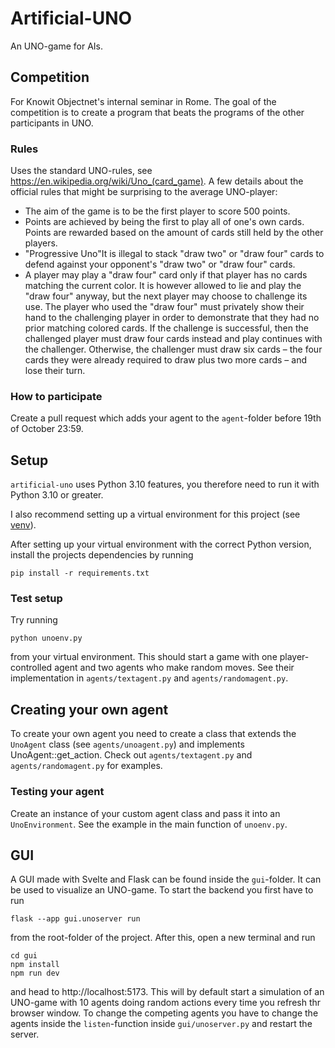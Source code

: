 # Artificial-UNO

An UNO-game for AIs.

## Competition

For Knowit Objectnet's internal seminar in Rome. The goal of the competition is to create a program that beats the programs of the other participants in UNO.

### Rules

Uses the standard UNO-rules, see https://en.wikipedia.org/wiki/Uno_(card_game). A few details about the official rules that might be surprising to the average UNO-player:

- The aim of the game is to be the first player to score 500 points.
- Points are achieved by being the first to play all of one's own cards. Points are rewarded based on the amount of cards still held by the other players.
- "Progressive Uno"It is illegal to stack "draw two" or "draw four" cards to defend against your opponent's "draw two" or "draw four" cards.
- A player may play a "draw four" card only if that player has no cards matching the current color. It is however allowed to lie and play the "draw four" anyway, but the next player may choose to challenge its use. The player who used the "draw four" must privately show their hand to the challenging player in order to demonstrate that they had no prior matching colored cards. If the challenge is successful, then the challenged player must draw four cards instead and play continues with the challenger. Otherwise, the challenger must draw six cards – the four cards they were already required to draw plus two more cards – and lose their turn.

### How to participate

Create a pull request which adds your agent to the `agent`-folder before 19th of October 23:59.

## Setup

`artificial-uno` uses Python 3.10 features, you therefore need to run it with Python 3.10 or greater.

I also recommend setting up a virtual environment for this project (see [venv](https://docs.python.org/3/library/venv.html)).

After setting up your virtual environment with the correct Python version, install the projects dependencies by running

`pip install -r requirements.txt`

### Test setup

Try running

`python unoenv.py`

from your virtual environment. This should start a game with one player-controlled agent and two agents who make random moves. See their implementation in `agents/textagent.py` and `agents/randomagent.py`.

## Creating your own agent

To create your own agent you need to create a class that extends the `UnoAgent` class (see `agents/unoagent.py`) and implements UnoAgent::get_action. Check out `agents/textagent.py` and `agents/randomagent.py` for examples.

### Testing your agent

Create an instance of your custom agent class and pass it into an `UnoEnvironment`. See the example in the main function of `unoenv.py`.

## GUI

A GUI made with Svelte and Flask can be found inside the `gui`-folder. It can be used to visualize an UNO-game. To start the backend you first have to run

`flask --app gui.unoserver run`

from the root-folder of the project. After this, open a new terminal and run

```
cd gui
npm install
npm run dev
```

and head to http://localhost:5173. This will by default start a simulation of an UNO-game with 10 agents doing random actions every time you refresh thr browser window. To change the competing agents you have to change the agents inside the `listen`-function inside `gui/unoserver.py` and restart the server.
